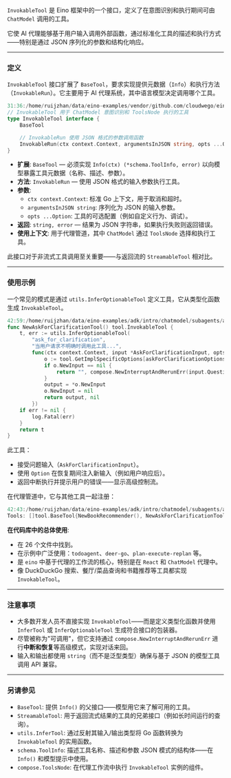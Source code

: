 `InvokableTool` 是 Eino 框架中的一个接口，定义了在意图识别和执行期间可由 `ChatModel` 调用的工具。

它使 AI 代理能够基于用户输入调用外部函数，通过标准化工具的描述和执行方式——特别是通过 JSON 序列化的参数和结构化响应。

---

### 定义

`InvokableTool` 接口扩展了 `BaseTool`，要求实现提供元数据（`Info`）和执行方法（`InvokableRun`）。它主要用于 AI 代理系统，其中语言模型决定调用哪个工具。

```go
31:36:/home/ruijzhan/data/eino-examples/vendor/github.com/cloudwego/eino/components/tool/interface.go
// InvokableTool 用于 ChatModel 意图识别和 ToolsNode 执行的工具
type InvokableTool interface {
	BaseTool

	// InvokableRun 使用 JSON 格式的参数调用函数
	InvokableRun(ctx context.Context, argumentsInJSON string, opts ...Option) (string, error)
}
```

- **扩展**: `BaseTool` — 必须实现 `Info(ctx) (*schema.ToolInfo, error)` 以向模型暴露工具元数据（名称、描述、参数）。
- **方法**: `InvokableRun` — 使用 JSON 格式的输入参数执行工具。
- **参数**:
  - `ctx context.Context`: 标准 Go 上下文，用于取消和超时。
  - `argumentsInJSON string`: 序列化为 JSON 的输入参数。
  - `opts ...Option`: 工具的可选配置（例如自定义行为、调试）。
- **返回**: `string, error` — 结果为 JSON 字符串，如果执行失败则返回错误。
- **使用上下文**: 用于代理管道，其中 `ChatModel` 通过 `ToolsNode` 选择和执行工具。

此接口对于非流式工具调用至关重要——与返回流的 `StreamableTool` 相对比。

---

### 使用示例

一个常见的模式是通过 `utils.InferOptionableTool` 定义工具，它从类型化函数生成 `InvokableTool`。

```go
42:59:/home/ruijzhan/data/eino-examples/adk/intro/chatmodel/subagents/ask_for_clarification.go
func NewAskForClarificationTool() tool.InvokableTool {
	t, err := utils.InferOptionableTool(
		"ask_for_clarification",
		"当用户请求不明确时调用此工具...",
		func(ctx context.Context, input *AskForClarificationInput, opts ...tool.Option) (output string, err error) {
			o := tool.GetImplSpecificOptions[askForClarificationOptions](nil, opts...)
			if o.NewInput == nil {
				return "", compose.NewInterruptAndRerunErr(input.Question)
			}
			output = *o.NewInput
			o.NewInput = nil
			return output, nil
		})
	if err != nil {
		log.Fatal(err)
	}
	return t
}
```

此工具：
- 接受问题输入（`AskForClarificationInput`）。
- 使用 `Option` 在恢复期间注入新输入（例如用户响应后）。
- 返回中断执行并提示用户的错误——显示高级控制流。

在代理管道中，它与其他工具一起注册：

```go
42:43:/home/ruijzhan/data/eino-examples/adk/intro/chatmodel/subagents/agent.go
Tools: []tool.BaseTool{NewBookRecommender(), NewAskForClarificationTool()},
```

**在代码库中的总体使用**:
- 在 26 个文件中找到。
- 在示例中广泛使用：`todoagent`、`deer-go`、`plan-execute-replan` 等。
- 是 `eino` 中基于代理的工作流的核心，特别是在 `React` 和 `ChatModel` 代理中。
- 像 DuckDuckGo 搜索、餐厅/菜品查询和书籍推荐等工具都实现 `InvokableTool`。

---

### 注意事项

- 大多数开发人员不直接实现 `InvokableTool`——而是定义类型化函数并使用 `InferTool` 或 `InferOptionableTool` 生成符合接口的包装器。
- 尽管被称为"可调用"，但它支持通过 `compose.NewInterruptAndRerunErr` 进行**中断和恢复**等高级模式，实现对话来回。
- 输入和输出都使用 `string`（而不是泛型类型）确保与基于 JSON 的模型工具调用 API 兼容。

---

### 另请参见

- `BaseTool`: 提供 `Info()` 的父接口——模型用它来了解可用的工具。
- `StreamableTool`: 用于返回流式结果的工具的兄弟接口（例如长时间运行的查询）。
- `utils.InferTool`: 通过反射其输入/输出类型将 Go 函数转换为 `InvokableTool` 的实用函数。
- `schema.ToolInfo`: 描述工具名称、描述和参数 JSON 模式的结构体——在 `Info()` 和模型提示中使用。
- `compose.ToolsNode`: 在代理工作流中执行 `InvokableTool` 实例的组件。